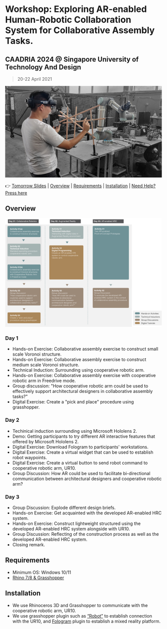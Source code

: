 # Workshop: Exploring AR-enabled Human-Robotic Collaboration System for Collaborative Assembly Tasks.

## CAADRIA 2024 @ Singapore University of Technology And Design

> 20-22 April 2021

![Flyer](90_Images/IMG_00_Recruitment_MediumScaleFabrication.png)

👉 [Tomorrow Slides](https://docs.google.com/presentation/d/1XioagUYqCVWCgxudyw0m4pQa-cu9_5Pf7duuSE7PYMo) | [Overview](#overview) | [Requirements](#requirements) | [Installation](#installation) | [Need Help? Press here](https://discord.gg/zKXf2BGzSf)

## Overview

![Timetable](90_Images/IMG_00_CAADRIAWorkshopTimeSchedule.png)

### Day 1

* Hands-on Exercise: Collaborative assembly exercise to construct small scale Voronoi structure.
* Hands-on Exercise: Collaborative assembly exercise to construct medium scale Voronoi structure.
* Technical Induction: Surrounding using cooperative robotic arm.
* Hands-on Exercise: Collaborative assembly exercise with cooperative robotic arm in Freedrive mode.
* Group discussion: "How cooperative robotic arm could be used to effectively support architectural designers in collaborative assembly tasks?"
* Digital Exercise: Create a "pick and place" procedure using grasshopper.

### Day 2

* Techinical induction surrounding using Microsoft Hololens 2.
* Demo: Getting participants to try different AR interactive features that offered by Microsoft Hololens 2.
* Digital Exercise: Download Fologram to participants' workstations.
* Digital Exercise: Create a virtual widget that can be used to establish robot waypoints.
* Digital Exercise: Create a virtual button to send robot command to cooperative robotic arm, UR10.
* Group Discussion: How AR could be used to facilitate bi-directional communication between architectural designers and cooperative robotic arm?

### Day 3

* Group Discussion: Explode different design briefs.
* Hands-on Exercise: Get acquainted with the developed AR-enabled HRC system.
* Hands-on Exercise: Construct lightweight structured using the developed AR-enabled HRC system alongside with UR10.
* Group Discussion: Reflecting of the construction process as well as the developed AR-enabled HRC system.
* Closing remark.

## Requirements

* Minimum OS: Windows 10/11
* [Rhino 7/8 & Grasshopper](https://www.rhino3d.com/download)

## Installation

* We use Rhinoceros 3D and Grasshopper to communicate with the cooperative robotic arm, UR10.
* We use grasshopper plugin such as [“Robot”](https://github.com/visose/Robots) to establish connection with the UR10, and [Fologram](https://fologram.com/download) plugin to establish a mixed reality platform.

